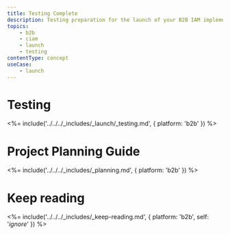 ```yaml
---
title: Testing Complete
description: Testing preparation for the launch of your B2B IAM implementation.
topics:
    - b2b
    - ciam
    - launch
    - testing
contentType: concept
useCase:
    - launch
---
```


# Testing

<%= include('../../../_includes/_launch/_testing.md', { platform: 'b2b' }) %>

# Project Planning Guide

<%= include('../../../_includes/_planning.md', { platform: 'b2b' }) %>

# Keep reading
<!-- self: *ignore* to show "launch prep" from within launch docs to navigate back -->
<%= include('../../../_includes/_keep-reading.md', { platform: 'b2b', self: '*ignore*' }) %>
